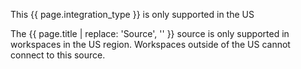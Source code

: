 <div class="premonition warning"><div class="fa fa-check-square"></div><div class="content"><p class="header">This {{ page.integration_type }} is only supported in the US</p>
<p markdown=1>The {{ page.title | replace: 'Source', '' }} source is only supported in workspaces in the US region. Workspaces outside of the US cannot connect to this source.</p>
</div></div>

